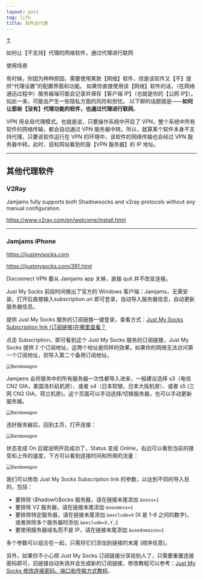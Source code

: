 ```yaml
---
layout: post
tag: life
title: 软件走代理
---
```


<a class="top-link hide" href="#" id="js-top">↑</a>

如何让【不支持】代理的网络软件，通过代理进行联网

使用场景

有时候，你因为种种原因，需要使用某款【网络】软件，但是该软件又【不】提供“代理设置”的配置界面和功能。
如果你直接使用该【网络】软件的话，（在网络通迅过程中）服务器端可能会记录并保存【客户端 IP】（也就是你的【公网 IP】）。如此一来，可能会产生一些隐私方面的风险和担忧。
以下聊的话题就是——**如何让那些【没有】代理功能的软件，也通过代理进行联网**。

VPN 用全局代理模式。也就是说，只要操作系统中开启了 VPN，整个系统中所有软件的网络传输，都会自动通过 VPN 服务器中转。所以，就算某个软件本身不支持代理，只要该软件运行在 VPN 的环境中，该软件的网络传输也会经过 VPN 服务器中转。此时，目标网站看到的是【VPN 服务器】的 IP 地址。

___

## 其他代理软件

### V2Ray

Jamjams fully supports both Shadowsocks and v2ray protocols without any manual configuration.

<https://www.v2ray.com/en/welcome/install.html>

___

### Jamjams iPhone

<https://ijustmysocks.com>

<https://ijustmysocks.com/391.html>

Disconnect VPN 要从 Jamjams app 关掉，直接 quit 并不改变连接。

Just My Socks 前段时间推出了官方的 Windows 客户端：Jamjams，无需安装，打开后直接输入subscription url 即可登录，自动导入服务器信息，自动更新服务器信息。

提供 Just My Socks 服务的订阅链接一键登录，查看方式：[Just My Socks Subscription link (订阅链接)在哪里查看？](https://ijustmysocks.com/413.html)

点击 Subscription，即可看到这个 Just My Socks 服务的订阅链接，Just My Socks 提供 2 个订阅地址，这两个地址是同样的效果，如果你的网络无法访问第一个订阅地址，则导入第二个备用订阅地址。

<img src="{{site.baseurl}}/images/just-my-socks-subscription.jpg" alt="Bandawagon" style="display: block; margin-right: auto; margin-left: auto; zoom:80%;" />

Jamjams 会将服务中的所有服务器一次性都导入进来，一般建议选择 s3（电信 CN2 GIA，美国洛杉矶机房）、或者 s4（日本软银，日本大阪机房）、或者 s5 (三网 CN2 GIA，荷兰机房)。这个页面可以手动选择/切换服务器，也可以手动更新服务器。

<img src="{{site.baseurl}}/images/jamjams-tutorial-2.png" alt="Bandawagon" style="display: block; margin-right: auto; margin-left: auto; zoom:80%;" />

选好服务器后，回到主页，打开连接：

<img src="{{site.baseurl}}/images/jamjams-tutorial-3.png" alt="Bandawagon" style="display: block; margin-right: auto; margin-left: auto; zoom:80%;" />

状态变成 On 后就说明开启成功了，Status 变成 Online，右边可以看到当前的接受和上传的速度，下方可以看到连接时间和所用的流量：

<img src="{{site.baseurl}}/images/jamjams-tutorial-4.png" alt="Bandawagon" style="display: block; margin-right: auto; margin-left: auto; zoom:80%;" />



我们可以修改 Just My Socks Subscription link 的参数，以达到不同的导入目的，包括：

- 要排除 \\$hadow\\$ocks 服务器，请在链接末尾添加 `&noss=1`
- 要排除 V2 服务器，请在链接末尾添加 `&novmess=1`
- 要排除特定服务器，请在链接末尾添加 `&exclude=X` (X 是 1-6 之间的数字)，或者排除多个服务器时添加 `&exclude=X,Y,Z`
- 要使用服务器域名而不是 IP，请在链接末尾添加 `&usedomains=1`

多个参数可以组合在一起，只需将它们添加到链接的末尾 (顺序任意)。

另外，如果你不小心把 Just My Socks 订阅链接分享给别人了，只需要重置连接密码即可，旧链接自动失效并会生成新的订阅链接，修改教程可以参考：[Just My Socks 修改连接密码、端口和传输方式教程](https://ijustmysocks.com/71.html)。










